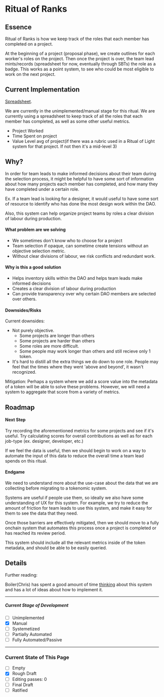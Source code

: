 # Ritual of Ranks

## Essence

Ritual of Ranks is how we keep track of the roles that each member has completed on a project.

At the beginning of a project (proposal phase), we create outlines for each worker's roles on the project. Then once the project is over, the team lead mints/records (spreadsheet for now, eventually through SBTs) the role as a badge. This works as a point system, to see who could be most eligible to work on the next project.


## Current Implementation

[Spreadsheet](https://docs.google.com/spreadsheets/d/1dOYDqJTV5oJSYJo64eZbIqWJFmTqWHtDQcHmz-31DOU/edit?usp=sharing).

We are currently in the unimplemented/manual stage for this ritual. We are currently using a spreadsheet to keep track of all the roles that each member has completed, as well as some other useful metrics.

- Project Worked
- Time Spent on project
- Value Level avg of project(if there was a rubric used in a Ritual of Light system for that project. If not then it's a mid-level 3)

## Why?

In order for team leads to make informed decisions about their team during the selection process, it might be helpful to have some sort of information about how many projects each member has completed, and how many they have completed under a certain role.

Ex. If a team lead is looking for a designer, it would useful to have some sort of resource to identify who has done the most design work within the DAO.

Also, this system can help organize project teams by roles a clear division of labour during production.

#### What problem are we solving

- We sometimes don't know who to choose for a project
- Team selection if opaque, can sometime create tensions without an objective selection metric.
- Without clear divisions of labour, we risk conflicts and redundant work.

#### Why is this a good solution

- Helps inventory skills within the DAO and helps team leads make informed decisions
- Creates a clear division of labour during production
- Can provide transparency over why certain DAO members are selected over others.

#### Downsides/Risks

Current downsides:

- Not purely objective.
  - Some projects are longer than others
  - Some projects are harder than others
  - Some roles are more difficult.
  - Some people may work longer than others and still recieve only 1 token.
- It's hard to distill all the extra things we do down to one role. People may feel that the times where they went 'above and beyond', it wasn't recognized.

Mitigation: Perhaps a system where we add a score value into the metadata of a token will be able to solve these problems. However, we will need a system to aggregate that score from a variety of metrics.



## Roadmap

#### Next Step

Try recording the aforementioned metrics for some projects and see if it's useful. Try calculating scores for overall contributions as well as for each job-type (ex. designer, developer, etc.)

If we feel the data is useful, then we should begin to work on a way to automate the input of this data to reduce the overall time a team lead spends on this ritual.

#### Endgame

We need to understand more about the use-case about the data that we are collecting before migrating to a tokenomic system.

Systems are useful if people use them, so ideally we also have some understanding of UX for this system. For example, we try to reduce the amount of friction for team leads to use this system, and make it easy for them to see the data that they need.

Once those barriers are effectively mitigated, then we should move to a fully onchain system that automates this process once a project is completed or has reached its review period.

This system should include all the relevant metrics inside of the token metadata, and should be able to be easily queried.

## Details

Further reading:

Boiler(Chris) has spent a good amount of time [thinking](https://hackmd.io/@DAOMasons/H1oqJ3oqj) about this system and has a lot of ideas about how to implement it.

---
##### Current Stage of Development

- [ ] Unimplemented
- [x] Manual
- [ ] Systemetized
- [ ] Partially Automated
- [ ] Fully Automated/Passive

--- 
### Current State of This Page

- [ ] Empty
- [x] Rough Draft
- [ ] Editing passes: 0
- [ ] Final Draft
- [ ] Ratified